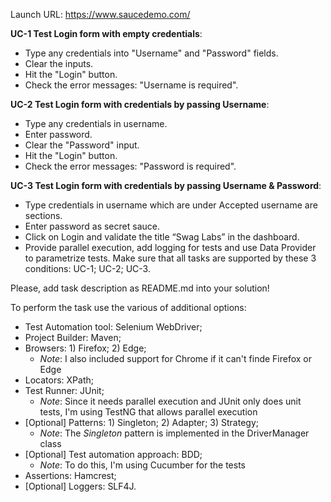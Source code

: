 Launch URL: https://www.saucedemo.com/

**UC-1 Test Login form with empty credentials**:
- Type any credentials into "Username" and "Password" fields.
- Clear the inputs.
- Hit the "Login" button.
- Check the error messages: "Username is required".

**UC-2 Test Login form with credentials by passing Username**:
- Type any credentials in username.
- Enter password.
- Clear the "Password" input.
- Hit the "Login" button.
- Check the error messages: "Password is required".

**UC-3 Test Login form with credentials by passing Username & Password**:
- Type credentials in username which are under Accepted username are sections.
- Enter password as secret sauce.
- Click on Login and validate the title “Swag Labs” in the dashboard.
- Provide parallel execution, add logging for tests and use Data Provider to parametrize tests. Make sure that all tasks are supported by these 3 conditions: UC-1; UC-2; UC-3.

Please, add task description as README.md into your solution!

To perform the task use the various of additional options:
- Test Automation tool: Selenium WebDriver;
- Project Builder: Maven;
- Browsers: 1) Firefox; 2) Edge;
  - *Note*: I also included support for Chrome if it can't finde Firefox or Edge
- Locators: XPath;
- Test Runner: JUnit;
  - *Note*: Since it needs parallel execution and JUnit only does unit tests, I'm using TestNG that allows parallel execution
- [Optional] Patterns: 1) Singleton; 2) Adapter; 3) Strategy;
  - *Note*: The *Singleton* pattern is implemented in the DriverManager class
- [Optional] Test automation approach: BDD;
  - *Note*: To do this, I'm using Cucumber for the tests
- Assertions: Hamcrest;
- [Optional] Loggers: SLF4J.